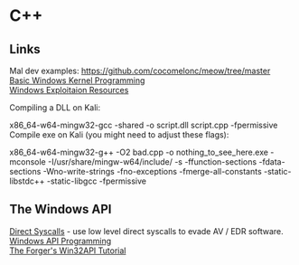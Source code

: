 # C++     
## Links   
Mal dev examples: https://github.com/cocomelonc/meow/tree/master   
[Basic Windows Kernel Programming](https://github.com/raminfp/basicwindowskernelprogramming)     
[Windows Exploitaion Resources](https://github.com/FULLSHADE/WindowsExploitationResources)   

Compiling a DLL on Kali:        

  x86_64-w64-mingw32-gcc -shared -o script.dll script.cpp -fpermissive    
Compile exe on Kali (you might need to adjust these flags):     

  x86_64-w64-mingw32-g++ -O2 bad.cpp -o nothing_to_see_here.exe -mconsole -I/usr/share/mingw-w64/include/ -s -ffunction-sections -fdata-sections -Wno-write-strings -fno-exceptions -fmerge-all-constants -static-libstdc++ -static-libgcc -fpermissive
   
  
## The Windows API    
[Direct Syscalls](https://github.com/VirtualAlllocEx/Direct-Syscalls-A-journey-from-high-to-low/tree/main) - use low level direct syscalls to evade AV / EDR software.         
[Windows API Programming](https://caiorss.github.io/C-Cpp-Notes/WindowsAPI-cpp.html#orge9d5c6d)        
[The Forger's Win32API Tutorial](http://slav0nic.org.ua/static/books/C_Cpp/theForger's_Win32APITutorial.pdf)    